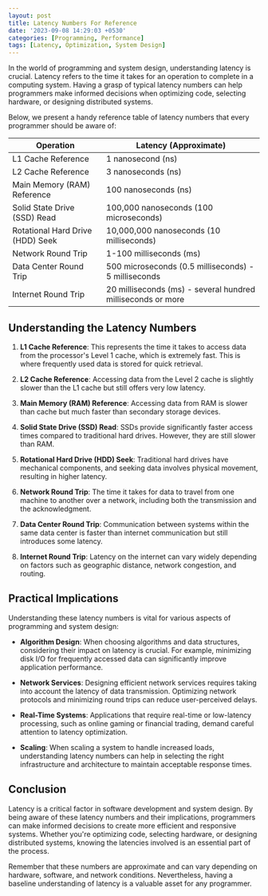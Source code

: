```yaml
---
layout: post
title: Latency Numbers For Reference
date: '2023-09-08 14:29:03 +0530'
categories: [Programming, Performance]
tags: [Latency, Optimization, System Design]
---
```


In the world of programming and system design, understanding latency is crucial. Latency refers to the time it takes for an operation to complete in a computing system. Having a grasp of typical latency numbers can help programmers make informed decisions when optimizing code, selecting hardware, or designing distributed systems.

Below, we present a handy reference table of latency numbers that every programmer should be aware of:

| **Operation**                   | **Latency (Approximate)**            |
| ------------------------------- | ----------------------------------- |
| L1 Cache Reference              | 1 nanosecond (ns)                   |
| L2 Cache Reference              | 3 nanoseconds (ns)                  |
| Main Memory (RAM) Reference     | 100 nanoseconds (ns)                |
| Solid State Drive (SSD) Read    | 100,000 nanoseconds (100 microseconds) |
| Rotational Hard Drive (HDD) Seek | 10,000,000 nanoseconds (10 milliseconds) |
| Network Round Trip              | 1-100 milliseconds (ms)             |
| Data Center Round Trip          | 500 microseconds (0.5 milliseconds) - 5 milliseconds |
| Internet Round Trip             | 20 milliseconds (ms) - several hundred milliseconds or more |

## Understanding the Latency Numbers

1. **L1 Cache Reference**: This represents the time it takes to access data from the processor's Level 1 cache, which is extremely fast. This is where frequently used data is stored for quick retrieval.

2. **L2 Cache Reference**: Accessing data from the Level 2 cache is slightly slower than the L1 cache but still offers very low latency.

3. **Main Memory (RAM) Reference**: Accessing data from RAM is slower than cache but much faster than secondary storage devices.

4. **Solid State Drive (SSD) Read**: SSDs provide significantly faster access times compared to traditional hard drives. However, they are still slower than RAM.

5. **Rotational Hard Drive (HDD) Seek**: Traditional hard drives have mechanical components, and seeking data involves physical movement, resulting in higher latency.

6. **Network Round Trip**: The time it takes for data to travel from one machine to another over a network, including both the transmission and the acknowledgment.

7. **Data Center Round Trip**: Communication between systems within the same data center is faster than internet communication but still introduces some latency.

8. **Internet Round Trip**: Latency on the internet can vary widely depending on factors such as geographic distance, network congestion, and routing.

## Practical Implications

Understanding these latency numbers is vital for various aspects of programming and system design:

- **Algorithm Design**: When choosing algorithms and data structures, considering their impact on latency is crucial. For example, minimizing disk I/O for frequently accessed data can significantly improve application performance.

- **Network Services**: Designing efficient network services requires taking into account the latency of data transmission. Optimizing network protocols and minimizing round trips can reduce user-perceived delays.

- **Real-Time Systems**: Applications that require real-time or low-latency processing, such as online gaming or financial trading, demand careful attention to latency optimization.

- **Scaling**: When scaling a system to handle increased loads, understanding latency numbers can help in selecting the right infrastructure and architecture to maintain acceptable response times.

## Conclusion

Latency is a critical factor in software development and system design. By being aware of these latency numbers and their implications, programmers can make informed decisions to create more efficient and responsive systems. Whether you're optimizing code, selecting hardware, or designing distributed systems, knowing the latencies involved is an essential part of the process.

Remember that these numbers are approximate and can vary depending on hardware, software, and network conditions. Nevertheless, having a baseline understanding of latency is a valuable asset for any programmer.
